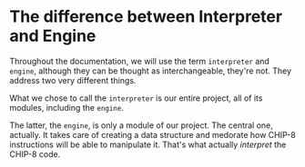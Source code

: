 # The difference between Interpreter and Engine

Throughout the documentation, we will use the term `interpreter` and `engine`,
although they can be thought as interchangeable, they're not. They address two
very different things.

What we chose to call the `interpreter` is our entire project, all of its
modules, including the `engine`.

The latter, the `engine`, is only a module of our project. The central one,
actually. It takes care of creating a data structure and medorate how CHIP-8
instructions will be able to manipulate it. That's what actually _interpret_
the CHIP-8 code.
